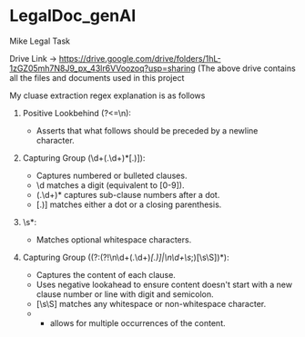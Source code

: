 # LegalDoc_genAI
Mike Legal Task

Drive Link -> https://drive.google.com/drive/folders/1hL-1zGZ05mh7N8J9_px_43lr6VVoozoq?usp=sharing
(The above drive contains all the files and documents used in this project


My cluase extraction regex explanation is as follows

1. Positive Lookbehind (?<=\n):
   - Asserts that what follows should be preceded by a newline character.

2. Capturing Group (\d+(\.\d+)*[.)]):
   - Captures numbered or bulleted clauses.
   - \d matches a digit (equivalent to [0-9]).
   - (\.\d+)* captures sub-clause numbers after a dot.
   - [.)] matches either a dot or a closing parenthesis.

3. \s*:
   - Matches optional whitespace characters.

4. Capturing Group ((?:(?!\n\d+(\.\d+)*[.)]|\n\d+\s*;)[\s\S])*):
   - Captures the content of each clause.
   - Uses negative lookahead to ensure content doesn't start with a new clause number or line with digit and semicolon.
   - [\s\S] matches any whitespace or non-whitespace character.
   - * allows for multiple occurrences of the content.
